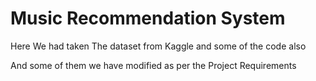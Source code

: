 # Music Recommendation System
<p> Here We had taken The dataset from Kaggle and some of the code also </p>
<p> And some of them we have modified as per the Project Requirements</p>
